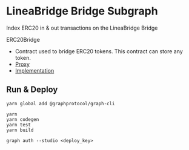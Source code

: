 # LineaBridge Bridge Subgraph
Index ERC20 in & out transactions on the LineaBridge Bridge

ERC20Bridge
- Contract used to bridge ERC20 tokens. This contract can store any token.
- [Proxy](https://etherscan.io/address/0x051F1D88f0aF5763fB888eC4378b4D8B29ea3319)
- [Implementation](https://etherscan.io/address/0x6ccfd65b0b14f67259c77ca6267104e058ddb292#code)

## Run & Deploy
```
yarn global add @graphprotocol/graph-cli

yarn
yarn codegen
yarn test
yarn build

graph auth --studio <deploy_key>

```